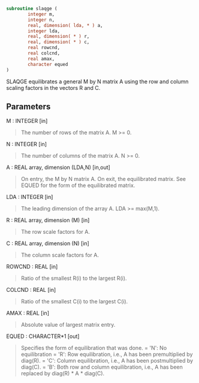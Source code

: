 ```fortran
subroutine slaqge (
        integer m,
        integer n,
        real, dimension( lda, * ) a,
        integer lda,
        real, dimension( * ) r,
        real, dimension( * ) c,
        real rowcnd,
        real colcnd,
        real amax,
        character equed
)
```

SLAQGE equilibrates a general M by N matrix A using the row and
column scaling factors in the vectors R and C.

## Parameters
M : INTEGER [in]
> The number of rows of the matrix A.  M >= 0.

N : INTEGER [in]
> The number of columns of the matrix A.  N >= 0.

A : REAL array, dimension (LDA,N) [in,out]
> On entry, the M by N matrix A.
> On exit, the equilibrated matrix.  See EQUED for the form of
> the equilibrated matrix.

LDA : INTEGER [in]
> The leading dimension of the array A.  LDA >= max(M,1).

R : REAL array, dimension (M) [in]
> The row scale factors for A.

C : REAL array, dimension (N) [in]
> The column scale factors for A.

ROWCND : REAL [in]
> Ratio of the smallest R(i) to the largest R(i).

COLCND : REAL [in]
> Ratio of the smallest C(i) to the largest C(i).

AMAX : REAL [in]
> Absolute value of largest matrix entry.

EQUED : CHARACTER\*1 [out]
> Specifies the form of equilibration that was done.
> = 'N':  No equilibration
> = 'R':  Row equilibration, i.e., A has been premultiplied by
> diag(R).
> = 'C':  Column equilibration, i.e., A has been postmultiplied
> by diag(C).
> = 'B':  Both row and column equilibration, i.e., A has been
> replaced by diag(R) \* A \* diag(C).
